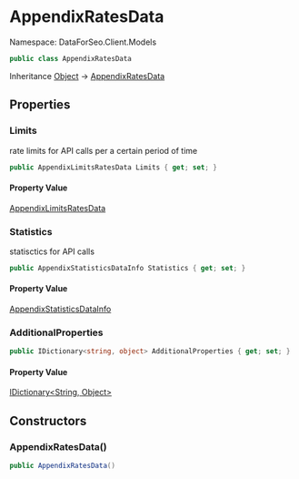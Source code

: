 # AppendixRatesData

Namespace: DataForSeo.Client.Models

```csharp
public class AppendixRatesData
```

Inheritance [Object](https://docs.microsoft.com/en-us/dotnet/api/system.object) → [AppendixRatesData](./dataforseo.client.models.appendixratesdata.md)

## Properties

### **Limits**

rate limits for API calls per a certain period of time

```csharp
public AppendixLimitsRatesData Limits { get; set; }
```

#### Property Value

[AppendixLimitsRatesData](./dataforseo.client.models.appendixlimitsratesdata.md)<br>

### **Statistics**

statisctics for API calls

```csharp
public AppendixStatisticsDataInfo Statistics { get; set; }
```

#### Property Value

[AppendixStatisticsDataInfo](./dataforseo.client.models.appendixstatisticsdatainfo.md)<br>

### **AdditionalProperties**

```csharp
public IDictionary<string, object> AdditionalProperties { get; set; }
```

#### Property Value

[IDictionary&lt;String, Object&gt;](https://docs.microsoft.com/en-us/dotnet/api/system.collections.generic.idictionary-2)<br>

## Constructors

### **AppendixRatesData()**

```csharp
public AppendixRatesData()
```
